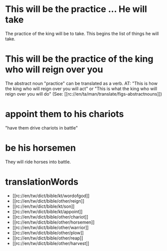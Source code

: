 # This will be the practice ... He will take

The practice of the king will be to take. This begins the list of things he will take.

# This will be the practice of the king who will reign over you

The abstract noun "practice" can be translated as a verb. AT: "This is how the king who will reign over you will act" or "This is what the king who will reign over you will do" (See: [[rc://en/ta/man/translate/figs-abstractnouns]])

# appoint them to his chariots

"have them drive chariots in battle"

# be his horsemen

They will ride horses into battle.

# translationWords

* [[rc://en/tw/dict/bible/kt/wordofgod]]
* [[rc://en/tw/dict/bible/other/reign]]
* [[rc://en/tw/dict/bible/kt/son]]
* [[rc://en/tw/dict/bible/kt/appoint]]
* [[rc://en/tw/dict/bible/other/chariot]]
* [[rc://en/tw/dict/bible/other/horsemen]]
* [[rc://en/tw/dict/bible/other/warrior]]
* [[rc://en/tw/dict/bible/other/plow]]
* [[rc://en/tw/dict/bible/other/reap]]
* [[rc://en/tw/dict/bible/other/harvest]]